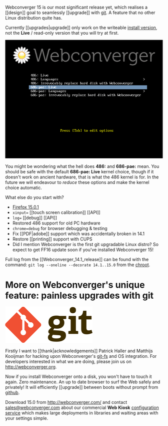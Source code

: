 Webconverger 15 is our most significant release yet, which realises a
[[design]] goal to seamlessly [[upgrade]] with [git](http://git-scm.com/). A
feature that no other Linux distribution quite has.

Currently [[upgrades|upgrade]] only work on the writeable [install
version](http://config.webconverger.com/faq/#what-do-you-mean-by-live-version-and-install-version-?),
not the **Live** / read-only version that you will try at first.

<img src="/img/webc-15.png" alt="15.0 boot menu">

You might be wondering what the hell does **486:** and **686-pae:** mean. You
should be safe with the default **686-pae: Live** kernel choice, though if it
doesn't work on ancient hardware, that is what the 486 kernel is for. In the
future we will endeavour to _reduce_ these options and make the kernel choice
automatic.

What else do you start with?

* [Firefox 15.0.1](http://www.mozilla.org/en-US/firefox/15.0/releasenotes/)
* `xinput=` [[touch screen calibration]] [[API]]
* `log=` [[debug]] [[API]]
* Restored 486 support for old PC hardware
* `chrome=debug` for browser debugging & testing
* Fix [[PDF|adobe]] support which was accidentally broken in 14.1
* Restore [[printing]] support with CUPS
* Did I mention Webconverger is the first git upgradable Linux distro? So expect to get FF16 update soon if you've installed Webconverger 15!

Full log from the [[Webconverger_14.1_release]] can be found with the command:
`git log --oneline --decorate 14.1..15.0` from the
[chroot](https://github.com/Webconverger/webc).

# More on Webconverger's unique feature: painless upgrades with git

<img src="/img/Git-Logo-2Color-smaller.png" alt="Webconverger uses git" />

Firstly I want to [[thank|acknowledgements]] Patrick Haller and Matthijs
Kooijman for hacking upon Webconverger's
[git-fs](https://github.com/Webconverger/git-fs) and OS integration. For
developers interested in what we are doing, please join us on
<http://webconverger.org>.

Now if you install Webconverger onto a disk, you won't have to touch it again.
Zero maintenance. An up to date browser to surf the Web safely and privately! It
will efficiently [[upgrade]] between boots without prompt from
[github](https://github.com/Webconverger/webc/commits/master).

Download 15.0 from <http://webconverger.com/> and contact
<sales@webconverger.com> about our commercial **Web Kiosk** [configuration
service](http://config.webconverger.com/) which makes large deployments in
libraries and waiting areas with your settings simple.
